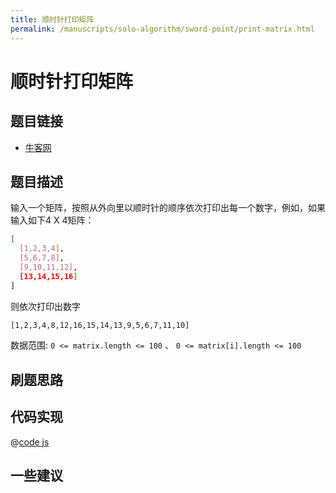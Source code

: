 ```yaml
---
title: 顺时针打印矩阵
permalink: /manuscripts/solo-algorithm/sword-point/print-matrix.html
---
```


# 顺时针打印矩阵

## 题目链接

- [牛客网](https://www.nowcoder.com/practice/9b4c81a02cd34f76be2659fa0d54342a)

## 题目描述

输入一个矩阵，按照从外向里以顺时针的顺序依次打印出每一个数字，例如，如果输入如下4 X 4矩阵：

```bash
[
  [1,2,3,4],
  [5,6,7,8],
  [9,10,11,12],
  [13,14,15,16]
]
```

则依次打印出数字

```bash
[1,2,3,4,8,12,16,15,14,13,9,5,6,7,11,10]
```

数据范围: `0 <= matrix.length <= 100` 、 `0 <= matrix[i].length <= 100`

## 刷题思路

## 代码实现

@[code js](@algorithm/sword-point/数组和矩阵/printMatrix.js)

## 一些建议
